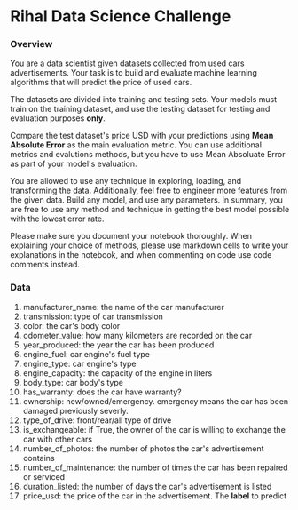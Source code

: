 # Rihal Data Science Challenge

### Overview
You are a data scientist given datasets collected from used cars advertisements. Your task is to build and evaluate machine learning algorithms that will predict the price of used cars. 

The datasets are divided into training and testing sets. Your models must train on the training dataset, and use the testing dataset for testing and evaluation purposes **only**.

Compare the test dataset's price USD with your predictions using **Mean Absolute Error** as the main evaluation metric. You can use additional metrics and evalutions methods, but you have to use Mean Absoluate Error as part of your model's evaluation. 

You are allowed to use any technique in exploring, loading, and transforming the data. Additionally, feel free to engineer more features from the given data. Build any model, and use any parameters. In summary, you are free to use any method and technique in getting the best model possible with the lowest error rate.

Please make sure you document your notebook thoroughly. When explaining your choice of methods, please use markdown cells to write your explanations in the notebook, and when commenting on code use code comments instead. 


### Data 
1. manufacturer_name: the name of the car manufacturer
2. transmission: type of car transmission
3. color: the car's body color
4. odometer_value: how many kilometers are recorded on the car
5. year_produced: the year the car has been produced
6. engine_fuel: car engine's fuel type
7. engine_type: car engine's type
8. engine_capacity: the capacity of the engine in liters
9. body_type: car body's type
10. has_warranty: does the car have warranty?
11. ownership: new/owned/emergency. emergency means the car has been damaged previously severly. 
12. type_of_drive: front/rear/all type of drive
13. is_exchangeable: if True, the owner of the car is willing to exchange the car with other cars
14. number_of_photos: the number of photos the car's advertisement contains
15. number_of_maintenance: the number of times the car has been repaired or serviced
16. duration_listed: the number of days the car's advertisement is listed
17. price_usd: the price of the car in the advertisement. The **label** to predict